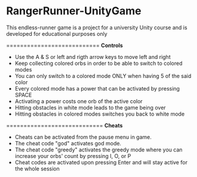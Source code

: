 # RangerRunner-UnityGame
This endless-runner game is a project for a university Unity course and is developed for educational purposes only

===========================
**Controls**
- Use the A & S or left and rigth arrow keys to move left and right
- Keep collecting colored orbs in order to be able to switch to colored modes
- You can only switch to a colored mode ONLY when having 5 of the said color
- Every colored mode has a power that can be activated by pressing SPACE
- Activating a power costs one orb of the active color
- Hitting obstacles in white mode leads to the game being over
- Hitting obstacles in colored modes switches you back to white mode

============================
**Cheats**
- Cheats can be activated from the pause menu in game.
- The cheat code "god" activates god mode.
- The cheat code "greedy" activates the greedy mode where you can increase your orbs' count by pressing I, O, or P
- Cheat codes are activated upon pressing Enter and will stay active for the whole session
